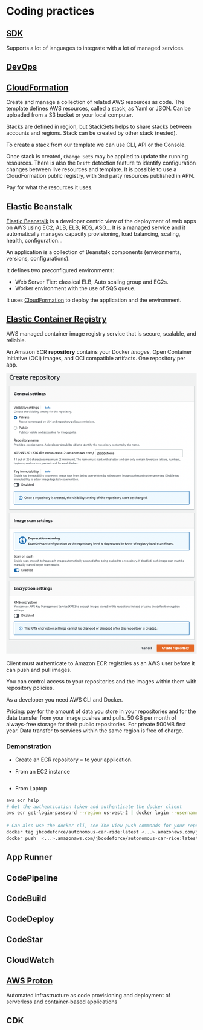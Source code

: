 # Coding practices

## [SDK](https://aws.amazon.com/developer/tools/)

Supports a lot of languages to integrate with a lot of managed services.

## [DevOps](https://aws.amazon.com/devops/)

## [CloudFormation](https://aws.amazon.com/cloudformation)

Create and manage a collection of related AWS resources as code. The template defines AWS resources, called a stack, as Yaml or JSON. Can be uploaded from a S3 bucket or your local computer. 

Stacks are defined in region, but StackSets helps to share stacks between accounts and regions.
Stack can be created by other stack (nested).

To create a stack from our template we can use CLI, API or the Console.

Once stack is created, `Change Sets` may be applied to update the running resources. There is also the `Drift` detection feature to identify configuration changes between live resources and template. 
It is possible to use a CloudFormation public registry, with 3nd party resources published in APN.

Pay for what the resources it uses. 

## Elastic Beanstalk

[Elastic Beanstalk](https://docs.aws.amazon.com/elasticbeanstalk) is a developer centric view of the deployment of web apps on AWS using EC2, ALB, ELB, RDS, ASG...
It is a managed service and it automatically manages capacity provisioning, load balancing, scaling, health, configuration...

An application is a collection of Beanstalk components (environments, versions, configurations).

It defines two preconfigured environments:

* Web Server Tier: classical ELB, Auto scaling group and EC2s.
* Worker environment with the use of SQS queue.

It uses [CloudFormation](#cloudformation) to deploy the application and the environment.

## [Elastic Container Registry](https://docs.aws.amazon.com/ecr/)

AWS managed container image registry service that is secure, scalable, and reliable. 

An Amazon ECR **repository** contains your Docker _images_, Open Container Initiative (OCI) images, and OCI compatible artifacts. One repository per app.

![](./images/ecr-repo-create.png)

Client must authenticate to Amazon ECR registries as an AWS user before it can push and pull images.

You can control access to your repositories and the images within them with repository policies.

As a developer you need AWS CLI and Docker.

[Pricing](https://aws.amazon.com/ecr/pricing/): pay for the amount of data you store in your repositories and for the data transfer from your image pushes and pulls.  50 GB per month of always-free storage for their public repositories. For private 500MB first year.
Data transfer to services within the same region is free of charge.

### Demonstration

* Create an ECR repository = to your application.

* From an EC2 instance

```sh
```

* From Laptop

```sh
aws ecr help
# Get the authentication token and authenticate the docker client
aws ecr get-login-password --region us-west-2 | docker login --username AWS --password-stdin <...>.amazonaws.com

# Can also use the docker cli, see The View push commands for your repository
docker tag jbcodeforce/autonomous-car-ride:latest <...>.amazonaws.com/jbcodeforce/autonomous-car-ride:latest
docker push  <...>.amazonaws.com/jbcodeforce/autonomous-car-ride:latest
```

## App Runner


## CodePipeline

## CodeBuild

## CodeDeploy

## CodeStar

## CloudWatch

## [AWS Proton](https://docs.aws.amazon.com/proton/latest/userguide/Welcome.html)

Automated infrastructure as code provisioning and deployment of serverless and container-based applications

## CDK